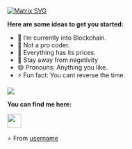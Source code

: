 [![Matrix SVG](https://raw.githubusercontent.com/rodrigograca31/rodrigograca31/master/matrix.svg)](https://www.youtube.com/watch?v=SDkAGkd4NLc)

**Here are some ideas to get you started:**

- 🔭 I’m currently into Blockchain.
- 🌱 Not a pro coder.
- 👯 Everything has its prices.
- 🤔 Stay away from negetivity 
- 😄 Pronouns: Anything you like.
- ⚡ Fun fact: You cant reverse the time.

![](https://github-readme-stats.vercel.app/api?username=critsxy&show_icons=true&title_color=E88795&icon_color=FF33FF&text_color=D6BCD5&bg_color=151515)
  
 
**You can find me here:**  
<!-- <a><img src="https://icon-library.net//images/icon-programmer/icon-programmer-14.jpg" width="150px" height="150px" /></a> |
|:---------------------------------------------------------------------------------------------------------------------------------------: |
<a href="https://www.linkedin.com/in/sanchit-vijay-774432178"><img src="https://github.com/hussainweb/hussainweb/blob/main/icons/linkedin.png" width="32px" height="32px"></a>
<a href="https://medium.com/@sanchitvj"><img src="https://cdn.jsdelivr.net/npm/simple-icons@3.0.1/icons/medium.svg" width="32px" height="32px"></a>
<a href="https://www.kaggle.com/sanchitvj"><img src="https://cdn4.iconfinder.com/data/icons/logos-and-brands/512/189_Kaggle_logo_logos-512.png" width="32px" height="32px"></a>
-->

<a href="https://mobile.twitter.com/critsxy"><img src="https://github.com/hussainweb/hussainweb/blob/main/icons/twitter.png" _blank width="32px" height="32px"></a>
  

<!--<br>**Visitors Count**  
![VisitorCount](https://profile-counter.glitch.me/{critsxy}/count.svg)
-->
⭐️ From [username](https://github.com/[critsxy])
